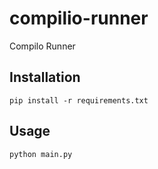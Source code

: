 # compilio-runner
Compilo Runner

## Installation

```
pip install -r requirements.txt
```

## Usage

```
python main.py
```
